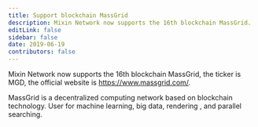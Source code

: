 ```yaml
---
title: Support blockchain MassGrid
description: Mixin Network now supports the 16th blockchain MassGrid.
editLink: false
sidebar: false
date: 2019-06-19
contributors: false
---
```


Mixin Network now supports the 16th blockchain MassGrid, the ticker is MGD, the official website is https://www.massgrid.com/.

MassGrid is a decentralized computing network based on blockchain technology. User for machine learning, big data, rendering , and parallel searching.